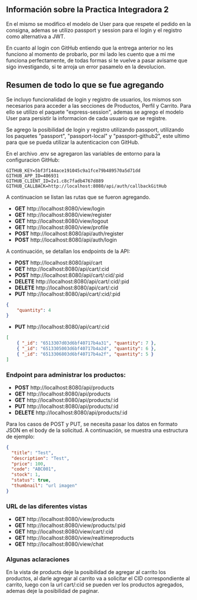 ## Información sobre la Practica Integradora 2

En el mismo se modifico el modelo de User para que respete el pedido en la consigna, ademas se utilizo passport y session para 
el login y el registro como alternativa a JWT.

En cuanto al login con GitHub entiendo que la entrega anterior no les funciono al momento de probarlo, por mi lado les cuento que a mi 
me funciona perfectamente, de todas formas si te vuelve a pasar avisame que sigo investigando, si te arroja un error pasamelo en la 
devolucion.

## Resumen de todo lo que se fue agregando

Se incluyo funcionalidad de login y registro de usuarios, los mismos son necesarios para acceder a las secciones de Productos, 
Perfil y Carrito. Para ello se utilizo el paquete "express-session", ademas se agrego el modelo User para persistir la informacion de cada usuario que se registre.

Se agrego la posibilidad de login y registro utilizando passport, utilizando los paquetes "passport", "passport-local" y 
"passport-github2", este ultimo para que se pueda utilizar la autenticacion con GitHub.

En el archivo .env se agregaron las variables de entorno para la configuracion GitHub:

```
GITHUB_KEY=5bf3f144ace191045c9a1fce79b489570a5d71dd
GITHUB_APP_ID=406931
GITHUB_CLIENT_ID=Iv1.c8c7fadb4767d889
GITHUB_CALLBACK=http://localhost:8080/api/auth/callbackGitHub
```

A continuacion se listan las rutas que se fueron agregando.

- **GET**      http://localhost:8080/view/login
- **GET**      http://localhost:8080/view/register
- **GET**      http://localhost:8080/view/logout
- **GET**      http://localhost:8080/view/profile
- **POST**     http://localhost:8080/api/auth/register
- **POST**     http://localhost:8080/api/auth/login

A continuación, se detallan los endpoints de la API:

- **POST**     http://localhost:8080/api/cart
- **GET**      http://localhost:8080/api/cart/:cid
- **POST**     http://localhost:8080/api/cart/:cid/:pid
- **DELETE**   http://localhost:8080/api/cart/:cid/:pid
- **DELETE**   http://localhost:8080/api/cart/:cid
- **PUT**      http://localhost:8080/api/cart/:cid/:pid

```json
{
	"quantity": 4
}
```

- **PUT**      http://localhost:8080/api/cart/:cid   

```json 
[
	{ "_id": "6513307d03d6bf40717b4a31", "quantity": 7 },
	{ "_id": "6513305003d6bf40717b4a2d", "quantity": 6 },
	{ "_id": "6513306803d6bf40717b4a2f", "quantity": 5 }
]
```

### Endpoint para administrar los productos:

- **POST**     http://localhost:8080/api/products
- **GET**      http://localhost:8080/api/products
- **GET**      http://localhost:8080/api/products/:id
- **PUT**      http://localhost:8080/api/products/:id
- **DELETE**   http://localhost:8080/api/products/:id

Para los casos de POST y PUT, se necesita pasar los datos en formato JSON en el body de la solicitud. A continuación, se muestra una estructura de ejemplo:

```json
{
  "title": "Test",
  "description": "Test",
  "price": 100,
  "code": "ABC001",
  "stock": 1,
  "status": true,
  "thumbnail": "url imagen"
}
```

### URL de las diferentes vistas

- **GET**      http://localhost:8080/view/products
- **GET**      http://localhost:8080/view/products/:pid
- **GET**      http://localhost:8080/view/cart/:cid
- **GET**      http://localhost:8080/view/realtimeproducts
- **GET**      http://localhost:8080/view/chat

### Algunas aclaraciones

En la vista de products deje la posibilidad de agregar al carrito los productos, al darle agregar al carrito va a solicitar 
el CID correspondiente al carrito, luego con la url cart/:cid se pueden ver los productos agregados, ademas deje la posibilidad 
de paginar.